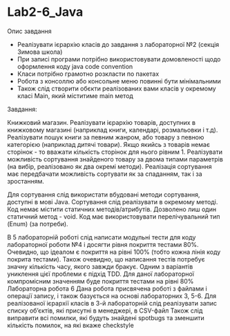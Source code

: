 # Lab2-6_Java
Опис завдання

- Реалізувати ієрархію класів до завдання з лабораторної №2 (секція Зимова школа)
- При записі програми потрібно використовувати домовленості щодо оформлення коду java code convention
- Класи потрібно грамотно розкласти по пакетах
- Робота з консоллю або консольне меню повинні бути мінімальними
- Також слід створити обєкти реалізованих вами класів у окремому класі Main, який міститиме main метод

Завдання:

Книжковий магазин. Реалізувати ієрархію товарів, доступних в книжковому магазині (наприклад книги, календарі, розмальовки і т.д). 
Реалізувати пошук книги за певним жанром, або товару з певною категорією (наприклад дитячі товари). 
Якщо якийсь з товарів немає сторінок - то вважати кількість сторінок для нього рівним 1.
Реалізувати можливість  сортування знайденого товару за двома типами параметрів (на вибір, реалізовано як два окремі методи).
Реалізація сортування має передбачати можливість сортувати як за спаданням, так і за зростанням.


Для сортування слід використати вбудовані методи сортування, доступні в мові Java.
Сортування слід реалізувати в окремому методі.
Код немає містити статичних методів/атрибутів. Дозволено лиш один статичний метод - void.
Код має використовувати перелічувальний тип (Enum) (за потреби).

В 5 лабораторній роботі слід написати модульні тести для коду лабораторної роботи №4  і досягти рівня покриття тестами 80%. Очевидно, що ідеалом є покриття на рівні 100% (тобто кожна лінія коду покрита тестами). Також очевидно, що написання тестів потребує значну кількість часу, якого завжди бракує. Одним з варіантів униклення цієї проблеми є підхід TDD. Для даної лабораторної компромісним значенням буде покриття тестами на рівні 80%
Лабораторна робота 6
Дана робота присвячена роботі з файлами і операції запису, і також базується на основі лабораторних 3, 5-6. Для реалізованої ієрархії класів в 3-й лабораторній слід реалізувати запис списку об’єктів, які присутні в менеджері, в CSV-файл
Також слід виправити всі помилки, які будуть знайдені spotbugs та зменшити кількість помилок, на які вкаже checkstyle
